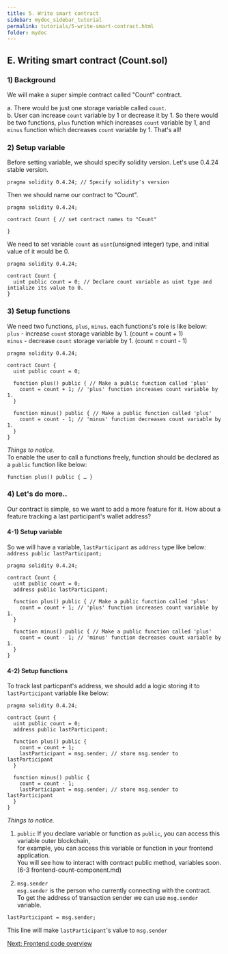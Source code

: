 ```yaml
---
title: 5. Write smart contract
sidebar: mydoc_sidebar_tutorial
permalink: tutorials/5-write-smart-contract.html
folder: mydoc
---
```


## E. Writing smart contract (Count.sol)

### 1) Background
We will make a super simple contract called "Count" contract.  

a. There would be just one storage variable called `count`.  
b. User can increase `count` variable by 1 or decrease it by 1. So there would be two functions, `plus` function which increases `count` variable by 1, and `minus` function which decreases `count` variable by 1. That's all!

### 2) Setup variable
Before setting variable, we should specify solidity version. Let's use 0.4.24 stable version.
```solidity
pragma solidity 0.4.24; // Specify solidity's version
```

Then we should name our contract to "Count".
```solidity
pragma solidity 0.4.24;

contract Count { // set contract names to "Count"

}
```

We need to set variable `count` as `uint`(unsigned integer) type, and initial value of it would be 0.

```solidity
pragma solidity 0.4.24;

contract Count {
  uint public count = 0; // Declare count variable as uint type and intialize its value to 0.
}
```

### 3) Setup functions
We need two functions, `plus`, `minus`.  each functions's role is like below:  
`plus` - increase `count` storage variable by 1. (count = count + 1)  
`minus` - decrease `count` storage variable by 1. (count = count - 1)  


```solidity
pragma solidity 0.4.24;

contract Count {
  uint public count = 0;

  function plus() public { // Make a public function called 'plus'
    count = count + 1; // 'plus' function increases count variable by 1.
  }

  function minus() public { // Make a public function called 'plus'
    count = count - 1; // 'minus' function decreases count variable by 1.
  }
}
```

*Things to notice.*  
To enable the user to call a functions freely, function should be declared as a `public` function like below:

```solidity
function plus() public { … }
```

### 4) Let's do more..
Our contract is simple, so we want to add a more feature for it. How about a feature tracking a last participant's wallet address?

#### 4-1) Setup variable
So we will have a variable, `lastParticipant` as `address` type like below:  
`address public lastParticipant;`

```solidity
pragma solidity 0.4.24;

contract Count {
  uint public count = 0;
  address public lastParticipant;

  function plus() public { // Make a public function called 'plus'
    count = count + 1; // 'plus' function increases count variable by 1.
  }

  function minus() public { // Make a public function called 'plus'
    count = count - 1; // 'minus' function decreases count variable by 1.
  }
}
```

#### 4-2) Setup functions
To track last particpant's address, we should add a logic storing it to `lastParticipant` variable like below:  

```solidity
pragma solidity 0.4.24;

contract Count {
  uint public count = 0;
  address public lastParticipant;

  function plus() public {
    count = count + 1;
    lastParticipant = msg.sender; // store msg.sender to lastParticipant
  }

  function minus() public {
    count = count - 1;
    lastParticipant = msg.sender; // store msg.sender to lastParticipant
  }
}
```

*Things to notice.*  
1) `public`
If you declare variable or function as `public`,  you can access this variable outer blockchain,  
for example, you can access this variable or function in your frontend application.  
You will see how to interact with contract public method, variables soon. (6-3 frontend-count-component.md)

2) `msg.sender`  
`msg.sender` is the person who currently connecting with the contract.  
To get the address of transaction sender we can use `msg.sender` variable.
```solidity
lastParticipant = msg.sender;
```
This line will make `lastParticipant`'s value to `msg.sender`

[Next: Frontend code overview](6-frontend-code.md)
